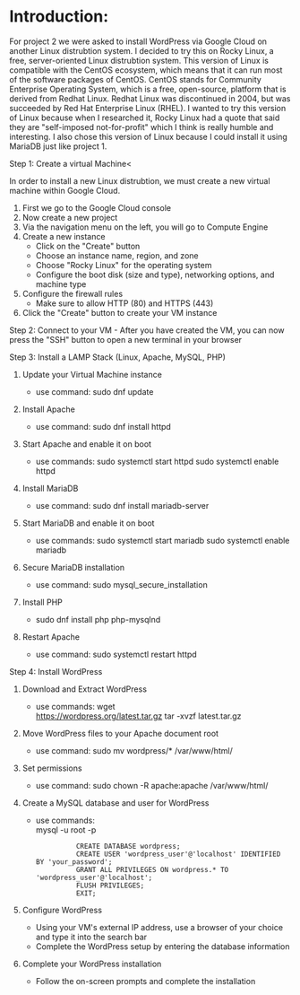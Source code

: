 <h1>Introduction:</h1>

For project 2 we were asked to install WordPress via Google Cloud on another Linux distrubtion system. I decided to try this on Rocky Linux, a free, server-oriented Linux distrubtion system. This version of Linux is compatible with the CentOS ecosystem, which means that it can run most of the software packages of CentOS. CentOS stands for Community Enterprise Operating System, which is a free, open-source, platform that is derived from Redhat Linux. Redhat Linux was discontinued in 2004, but was succeeded by Red Hat Enterprise Linux (RHEL). I wanted to try this version of Linux because when I researched it, Rocky Linux had a quote that said they are "self-imposed not-for-profit" which I think is really humble and interesting. I also chose this version of Linux because I could install it using MariaDB just like project 1. 

Step 1: Create a virtual Machine<

In order to install a new Linux distrubtion, we must create a new virtual machine within Google Cloud. 

1) First we go to the Google Cloud console
2) Now create a new project 
3) Via the navigation menu on the left, you will go to Compute Engine
4) Create a new instance
	- Click on the "Create" button
	- Choose an instance name, region, and zone
	- Choose "Rocky Linux" for the operating system
	- Configure the boot disk (size and type), networking options, and machine type
5) Configure the firewall rules
	- Make sure to allow HTTP (80) and HTTPS (443)
6) Click the "Create" button to create your VM instance

Step 2: Connect to your VM
	- After you have created the VM, you can now press the "SSH" button to open a new terminal in your browser

Step 3: Install a LAMP Stack (Linux, Apache, MySQL, PHP)

1) Update your Virtual Machine instance
	- use command: sudo dnf update

2) Install Apache
	- use command: sudo dnf install httpd

3) Start Apache and enable it on boot
	- use commands: 
					sudo systemctl start httpd
					sudo systemctl enable httpd

4) Install MariaDB
	- use command: sudo dnf install mariadb-server

5) Start MariaDB and enable it on boot
	- use commands: 
					sudo systemctl start mariadb
					sudo systemctl enable mariadb

6) Secure MariaDB installation
	- use command: sudo mysql_secure_installation

7) Install PHP	
	- sudo dnf install php php-mysqlnd

8) Restart Apache
	- use command: sudo systemctl restart httpd

Step 4: Install WordPress

1) Download and Extract WordPress
	- use commands: wget 	
							https://wordpress.org/latest.tar.gz
							tar -xvzf latest.tar.gz
							
2) Move WordPress files to your Apache document root
	- use command: sudo mv wordpress/* /var/www/html/

3) Set permissions
	- use command: sudo chown -R apache:apache /var/www/html/

4) Create a MySQL database and user for WordPress
	- use commands: 	
					mysql -u root -p
					
					CREATE DATABASE wordpress;
					CREATE USER 'wordpress_user'@'localhost' IDENTIFIED BY 'your_password';
					GRANT ALL PRIVILEGES ON wordpress.* TO 'wordpress_user'@'localhost';
					FLUSH PRIVILEGES;
					EXIT;

5) Configure WordPress
	- Using your VM's external IP address, use a browser of your choice and type it into the search bar
	- Complete the WordPress setup by entering the database information
	
6) Complete your WordPress installation
	- Follow the on-screen prompts and complete the installation
	




